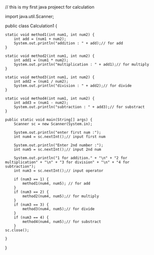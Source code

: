 // this is my first java projeect for calculation

import java.util.Scanner;

public class Calculation1 {

    static void method1(int num1, int num2) {
        int add = (num1 + num2);
        System.out.println("addition : " + add);// for add
    }

    static void method2(int num1, int num2) {
        int add1 = (num1 * num2);
        System.out.println("multiplication : " + add1);// for multiply
    }

    static void method3(int num1, int num2) {
        int add2 = (num1 / num2);
        System.out.println("division : " + add2);// for divide
    }

    static void method4(int num1, int num2) {
        int add3 = (num1 - num2);
        System.out.println("subtraction : " + add3);// for substract
    }

    public static void main(String[] args) {
        Scanner sc = new Scanner(System.in);

        System.out.println("enter first num :");
        int num4 = sc.nextInt();// input first num

        System.out.println("Enter 2nd number :");
        int num5 = sc.nextInt();// input 2nd num

        System.out.println("1 for addition." + "\n" + "2 for multiplication" + "\n" + "3 for division" + "\n" + "4 for subtraction");
        int num3 = sc.nextInt();// input operator 

        if (num3 == 1) {
            method1(num4, num5); // for add
        }
        if (num3 == 2) {
            method2(num4, num5);// for multiply
        }
        if (num3 == 3) {
            method3(num4, num5);// for divide
        }
        if (num3 == 4) {
            method4(num4, num5);// for substract
        }
    sc.close();

    }
}
